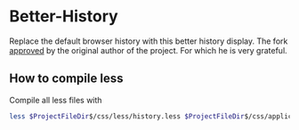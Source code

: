 # Better-History

Replace the default browser history with this better history display.
The fork [approved](https://github.com/dragonofmercy/Dragon-Better-History/issues/29#issuecomment-1642174968) by the original author of the project. For which he is very grateful.


## How to compile less

Compile all less files with
```sh
less $ProjectFileDir$/css/less/history.less $ProjectFileDir$/css/application.css --clean-css="--s0 --advanced
```
